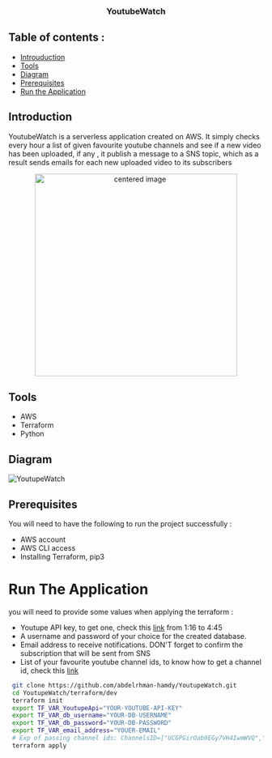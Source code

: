 
<h3 align="center">YoutubeWatch</h3>

## Table of contents :
- [Introuduction](#introduction)
- [Tools](#tools)
- [Diagram](#diagram)
- [Prerequisites](#prerequisites)
- [Run the Application](#run-the-application)

## Introduction 
YoutubeWatch is a serverless application created on AWS. It simply checks every hour a list of given favourite youtube channels and see if a new video has been uploaded, if any , it publish a message to a SNS topic, which as a result sends emails for each new uploaded video to its subscribers
<p align="center">
<img  src="https://user-images.githubusercontent.com/69608603/224564330-b8d91840-f17f-4da9-88fb-e41a149c95b9.png" alt="centered image" height="400">
</p>

## Tools 
- AWS 
- Terraform 
- Python

## Diagram
 ![YoutupeWatch](https://user-images.githubusercontent.com/69608603/224564562-e6b72d23-3208-4127-a832-7adda9f1b238.png)

## Prerequisites 
You will need to have the following to run the project successfully : 
- AWS account 
- AWS CLI access 
- Installing Terraform, pip3

# Run The Application
 you will need to provide some values when applying the terraform :
 - Youtupe API key, to get one, check this [link](https://www.youtube.com/watch?v=D56_Cx36oGY&t=76s) from 1:16 to 4:45 
 - A username and password of your choice for the created database.
 - Email address to receive notifications. DON'T forget to confirm the subscription that will be sent from SNS
 - List of your favourite youtube channel ids, to know how to get a channel id, check this [link](https://www.youtube.com/watch?v=0oDy2sWPF38)

```bash
 git clone https://github.com/abdelrhman-hamdy/YoutupeWatch.git
 cd YoutupeWatch/terraform/dev
 terraform init  
 export TF_VAR_YoutupeApi="YOUR-YOUTUBE-API-KEY"
 export TF_VAR_db_username="YOUR-DB-USERNAME"
 export TF_VAR_db_password="YOUR-DB-PASSWORD" 
 export TF_VAR_email_address="YOUER-EMAIL" 
 # Exp of passing channel ids: ChannelsID=["UCGPGirOab9EGy7VH4IwmWVQ","UCoOae5nYA7VqaXzerajD0lg","UCJ24N4O0bP7LGLBDvye7oCA"]
 terraform apply
```
